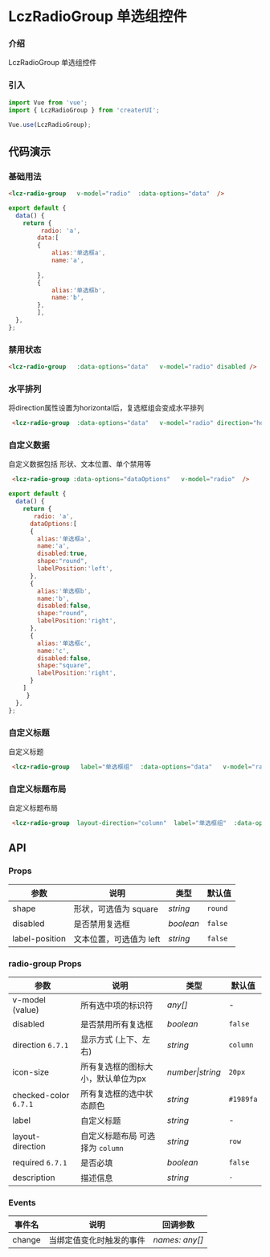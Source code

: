 # LczRadioGroup 单选组控件

### 介绍

LczRadioGroup  单选组控件

### 引入

```js
import Vue from 'vue';
import { LczRadioGroup } from 'createrUI';

Vue.use(LczRadioGroup);
```

## 代码演示

### 基础用法

```html
<lcz-radio-group   v-model="radio"  :data-options="data"  />
```

```js
export default {
  data() {
    return {
         radio: 'a',
        data:[
        { 
            alias:'单选框a',
            name:'a',
        
        },
        { 
            alias:'单选框b',
            name:'b',
        },
        ],
  },
};
```

### 禁用状态

```html
<lcz-radio-group   :data-options="data"   v-model="radio" disabled />
```

### 水平排列
将direction属性设置为horizontal后，复选框组会变成水平排列
```html
 <lcz-radio-group  :data-options="data"   v-model="radio" direction="horizontal" />
```


### 自定义数据
自定义数据包括 形状、文本位置、单个禁用等
```html
 <lcz-radio-group :data-options="dataOptions"   v-model="radio"  />
```

```js
export default {
  data() {
    return {
       radio: 'a',
      dataOptions:[
      { 
        alias:'单选框a',
        name:'a',
        disabled:true,
        shape:"round",
        labelPosition:'left',
      },
      { 
        alias:'单选框b',
        name:'b',
        disabled:false,
        shape:"round",
        labelPosition:'right',
      },
      { 
        alias:'单选框c',
        name:'c',
        disabled:false,
        shape:"square",
        labelPosition:'right',
      }
    ]
     }
  },
};
```


### 自定义标题
自定义标题
```html
 <lcz-radio-group   label="单选框组"  :data-options="data"   v-model="radio"/>
```


### 自定义标题布局
自定义标题布局
```html
 <lcz-radio-group  layout-direction="column"  label="单选框组"  :data-options="data" v-model="radio"/>
```

## API

### Props

| 参数 | 说明 | 类型 | 默认值 |
|------|------|------|------|
| shape | 形状，可选值为 square |  *string*| `round`|
| disabled | 是否禁用复选框 |  *boolean*| `false`|
| label-position | 文本位置，可选值为 left |  *string*| `false`|


###  radio-group Props

| 参数 | 说明 | 类型 | 默认值 |
|------|------|------|------|
| v-model (value) | 所有选中项的标识符|*any[]* |  -|
| disabled | 是否禁用所有复选框 |  *boolean*| `false`|
| direction `6.7.1` | 显示方式 (上下、左右)| *string*  |  `column`|
| icon-size | 所有复选框的图标大小，默认单位为px |  *number\|string*| `20px`|
| checked-color `6.7.1` |所有复选框的选中状态颜色| *string*  |  `#1989fa`|
| label| 自定义标题|  *string*| -|
| layout-direction |自定义标题布局 可选择为 `column` | *string*  |  `row`|
| required `6.7.1` | 是否必填| *boolean*  |  `false`|
| description | 描述信息| *string*  |  `-`|

###  Events

| 事件名 | 说明 | 回调参数 
|------|------|------|
| change | 当绑定值变化时触发的事件	|*names: any[]* |
